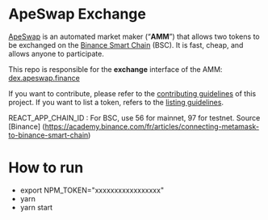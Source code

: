 # ApeSwap Exchange

[ApeSwap](https://apeswap.finance/) is an automated market maker (“**AMM**”) that allows two tokens to be exchanged on the [Binance Smart Chain](https://www.binance.org/en/smartChain) (BSC). It is fast, cheap, and allows anyone to participate.

This repo is responsible for the **exchange** interface of the AMM: [dex.apeswap.finance](https://dex.apeswap.finance/)

If you want to contribute, please refer to the [contributing guidelines](./CONTRIBUTING.md) of this project.
If you want to list a token, refers to the [listing guidelines](./listing.md).


REACT_APP_CHAIN_ID : For BSC, use 56 for mainnet, 97 for testnet. Source [Binance] (https://academy.binance.com/fr/articles/connecting-metamask-to-binance-smart-chain)

# How to run
- export NPM_TOKEN="xxxxxxxxxxxxxxxxx"
- yarn
- yarn start